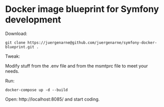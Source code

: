 # Docker image blueprint for Symfony development

Download:

```git clone https://juergenarne@github.com/juergenarne/symfony-docker-blueprint.git .```

Tweak:

Modify stuff from the .env file and from the msmtprc file to meet your needs.

Run:

```docker-compose up -d --build```

Open: http://localhost:8085/ and start coding.